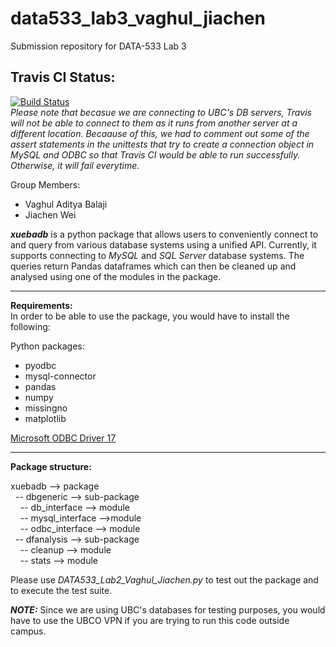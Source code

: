 # data533_lab3_vaghul_jiachen
Submission repository for DATA-533 Lab 3

## Travis CI Status:

[![Build Status](https://travis-ci.org/vaghulb1992/data533_lab4_vaghul_jiachen.svg?branch=master)](https://travis-ci.org/vaghulb1992/data533_lab4_vaghul_jiachen)  
*Please note that becasue we are connecting to UBC's DB servers, Travis will not be able to connect to them as it runs from another server at a different location. Becaause of this, we had to comment out some of the assert statements in the unittests that try to create a connection object in MySQL and ODBC so that Travis CI would be able to run successfully. Otherwise, it will fail everytime.*

Group Members:
* Vaghul Aditya Balaji
* Jiachen Wei

***xuebadb*** is a python package that allows users to conveniently connect to and query from various database systems using a unified API. Currently, it supports connecting to *MySQL* and *SQL Server* database systems. The queries return Pandas dataframes which can then be cleaned up and analysed using one of the modules in the package.

---

**Requirements:**  
In order to be able to use the package, you would have to install the following:

Python packages:
* pyodbc
* mysql-connector
* pandas
* numpy
* missingno
* matplotlib

[ Microsoft ODBC Driver 17 ](https://docs.microsoft.com/en-us/sql/connect/python/python-driver-for-sql-server?view=sql-server-2017)

---

**Package structure:**

xuebadb --> package  
&nbsp;&nbsp;-- dbgeneric --> sub-package  
&nbsp;&nbsp;&nbsp;&nbsp;-- db_interface --> module   
&nbsp;&nbsp;&nbsp;&nbsp;-- mysql_interface -->module  
&nbsp;&nbsp;&nbsp;&nbsp;-- odbc_interface --> module  
&nbsp;&nbsp;-- dfanalysis --> sub-package  
&nbsp;&nbsp;&nbsp;&nbsp;-- cleanup --> module  
&nbsp;&nbsp;&nbsp;&nbsp;-- stats --> module  
     
Please use *DATA533_Lab2_Vaghul_Jiachen.py* to test out the package and to execute the test suite.

***NOTE:*** Since we are using UBC's databases for testing purposes, you would have to use the UBCO VPN if you are trying to run this code outside campus.
